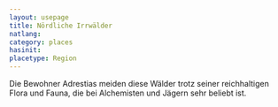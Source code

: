 ```yaml
---
layout: usepage
title: Nördliche Irrwälder
natlang:
category: places
hasinit:
placetype: Region
---
```


Die Bewohner Adrestias meiden diese Wälder trotz seiner reichhaltigen Flora und Fauna, die bei Alchemisten und Jägern
sehr beliebt ist.